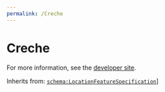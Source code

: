 ```yaml
---
permalink: /Creche
---
```


# Creche


For more information, see the [developer site](https://developer.openactive.io/data-model/types/creche).

Inherits from: [`schema:LocationFeatureSpecification`](https://schema.org/LocationFeatureSpecification)]
